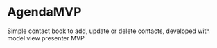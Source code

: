 # AgendaMVP
Simple contact book to add, update or delete contacts, developed with model view presenter MVP

